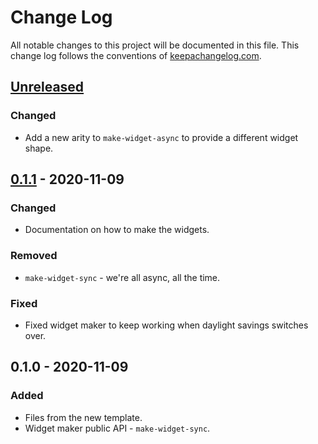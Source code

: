 # Change Log
All notable changes to this project will be documented in this file. This change log follows the conventions of [keepachangelog.com](http://keepachangelog.com/).

## [Unreleased]
### Changed
- Add a new arity to `make-widget-async` to provide a different widget shape.

## [0.1.1] - 2020-11-09
### Changed
- Documentation on how to make the widgets.

### Removed
- `make-widget-sync` - we're all async, all the time.

### Fixed
- Fixed widget maker to keep working when daylight savings switches over.

## 0.1.0 - 2020-11-09
### Added
- Files from the new template.
- Widget maker public API - `make-widget-sync`.

[Unreleased]: https://github.com/your-name/url-creator/compare/0.1.1...HEAD
[0.1.1]: https://github.com/your-name/url-creator/compare/0.1.0...0.1.1
